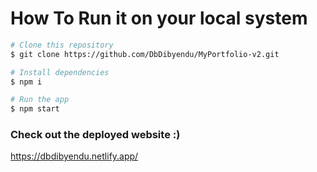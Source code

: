 
# How To Run it on your local system

```bash
# Clone this repository
$ git clone https://github.com/DbDibyendu/MyPortfolio-v2.git

# Install dependencies
$ npm i

# Run the app
$ npm start
```

### Check out the deployed website :)
https://dbdibyendu.netlify.app/

